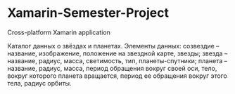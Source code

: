 # Xamarin-Semester-Project
Cross-platform Xamarin application

Каталог данных о звёздах и планетах. Элементы данных: созвездие – название, изображение, положение на звездной карте, звезды; звезда – название, радиус, масса, светимость, тип, планеты-спутники; планета – название, радиус, масса, период обращения вокруг своей оси, тело, вокруг которого планета вращается, период ее обращения вокруг этого тела, радиус орбиты.
